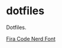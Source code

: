 # dotfiles
Dotfiles.

[Fira Code Nerd Font](https://github.com/ryanoasis/nerd-fonts/tree/master/patched-fonts/FiraCode)
